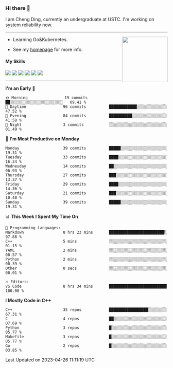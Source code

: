 ### Hi there 👋

I am Cheng Ding, currently an undergraduate at USTC.
I'm working on system reliability now.

---

<img align="right" height="141" src="https://github-readme-stats.vercel.app/api?username=IrisesD&theme=tokyonight&show_icons=true&count_private=true">

-  Learning Go&Kubernetes.

-  See my [homepage](https://irisesd.github.io) for more info.

#### My Skills

![](https://img.shields.io/badge/C++-65318e?logo=cplusplus&logoColor=fff)
![](https://img.shields.io/badge/Python-3e74a2?logo=python&logoColor=fff)
![](https://img.shields.io/badge/C-5654a2?logo=c&logoColor=fff)
![](https://img.shields.io/badge/Go-00aaff?logo=go&logoColor=fff)
![](https://img.shields.io/badge/Docker-0088ff?logo=docker&logoColor=fff)
![](https://img.shields.io/badge/Kubernetes-0066FF?logo=kubernetes&logoColor=fff)

---
<!--START_SECTION:waka-->
**I'm an Early 🐤** 

```text
🌞 Morning                19 commits          ██░░░░░░░░░░░░░░░░░░░░░░░   09.41 % 
🌆 Daytime                96 commits          ████████████░░░░░░░░░░░░░   47.52 % 
🌃 Evening                84 commits          ██████████░░░░░░░░░░░░░░░   41.58 % 
🌙 Night                  3 commits           ░░░░░░░░░░░░░░░░░░░░░░░░░   01.49 % 
```
📅 **I'm Most Productive on Monday** 

```text
Monday                   39 commits          █████░░░░░░░░░░░░░░░░░░░░   19.31 % 
Tuesday                  33 commits          ████░░░░░░░░░░░░░░░░░░░░░   16.34 % 
Wednesday                14 commits          ██░░░░░░░░░░░░░░░░░░░░░░░   06.93 % 
Thursday                 27 commits          ███░░░░░░░░░░░░░░░░░░░░░░   13.37 % 
Friday                   29 commits          ████░░░░░░░░░░░░░░░░░░░░░   14.36 % 
Saturday                 21 commits          ███░░░░░░░░░░░░░░░░░░░░░░   10.40 % 
Sunday                   39 commits          █████░░░░░░░░░░░░░░░░░░░░   19.31 % 
```


📊 **This Week I Spent My Time On** 

```text
💬 Programming Languages: 
Markdown                 8 hrs 23 mins       ████████████████████████░   97.88 % 
C++                      5 mins              ░░░░░░░░░░░░░░░░░░░░░░░░░   01.15 % 
YAML                     2 mins              ░░░░░░░░░░░░░░░░░░░░░░░░░   00.57 % 
Python                   2 mins              ░░░░░░░░░░░░░░░░░░░░░░░░░   00.39 % 
Other                    0 secs              ░░░░░░░░░░░░░░░░░░░░░░░░░   00.01 % 

🔥 Editors: 
VS Code                  8 hrs 34 mins       █████████████████████████   100.00 % 
```

**I Mostly Code in C++** 

```text
C++                      35 repos            █████████████████░░░░░░░░   67.31 % 
C                        4 repos             ██░░░░░░░░░░░░░░░░░░░░░░░   07.69 % 
Python                   3 repos             █░░░░░░░░░░░░░░░░░░░░░░░░   05.77 % 
Makefile                 3 repos             █░░░░░░░░░░░░░░░░░░░░░░░░   05.77 % 
Go                       2 repos             █░░░░░░░░░░░░░░░░░░░░░░░░   03.85 % 
```




 Last Updated on 2023-04-26 11:11:19 UTC
<!--END_SECTION:waka-->